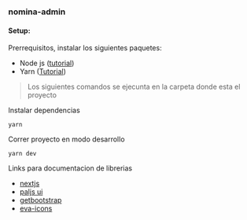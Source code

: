 ### nomina-admin

#### Setup:

Prerrequisitos, instalar los siguientes paquetes:

 - Node js ([tutorial](https://www.youtube.com/watch?v=2p-mM1uybaQ))
 - Yarn ([Tutorial](https://www.youtube.com/watch?v=OfrKqymH0Rk))

> Los siguientes comandos se ejecunta en la carpeta donde esta el proyecto

Instalar dependencias
```
yarn 
```

Correr proyecto en modo desarrollo
```
yarn dev
```


Links para documentacion de librerias

 - [nextjs](https://nextjs.org/docs/getting-started)
 - [paljs ui](https://paljs.com/ui/components/card)
 - [getbootstrap](https://getbootstrap.com/docs/5.3/getting-started/introduction/)
 - [eva-icons](https://akveo.github.io/eva-icons)
